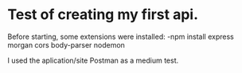 # Test of creating my first api.

Before starting, some extensions were installed:
  -npm install express morgan cors body-parser nodemon
  
  I used the aplication/site Postman as a medium test.
 
